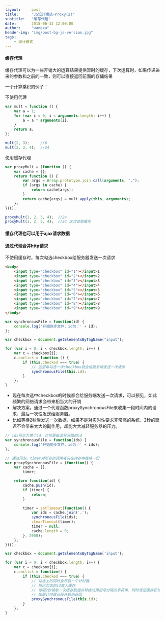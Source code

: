 ```yaml
---
layout:     post
title:      "JS设计模式-Proxy(2)"
subtitle:   "缓存代理"
date:       2015-06-13 12:00:00
author:     "wangxu"
header-img: "img/post-bg-js-version.jpg"
tags:
    - 设计模式
---
```


#### 缓存代理

缓存代理可以为一些开销大的运算结果提供暂时的缓存，下次运算时，如果传递进来的参数和之前的一致，则可以直接返回前面的存储结果

一个计算乘积的例子：

不使用代理

```javascript
var mult = function () {
	var a = 1;
	for (var i = 0; i < arguments.length; i++) {
		a = a * arguments[i];
	}
	return a;
};

mult(2, 3);		//6
mult(2, 3, 4);	//24
```

使用缓存代理

```javascript
var proxyMult = (function () {
	var cache = {};
	return function () {
		var args = Array.prototype.join.call(arguments, ",");
		if (args in cache) {
			return cache[args];
		}
		return cache[args] = mult.apply(this, arguments);
	};
})();

proxyMult(1, 2, 3, 4);	//24
proxyMult(1, 2, 3, 4);	//24 这次读取缓存
```

#### 缓存代理也可以用于ajax请求数据

#### 通过代理合并http请求

不使用缓存时，每次勾选checkbox给服务器发送一次请求

```html
<body>
	<input type="checkbox" id="1"></input>1
	<input type="checkbox" id="2"></input>2
	<input type="checkbox" id="3"></input>3
	<input type="checkbox" id="4"></input>4
	<input type="checkbox" id="5"></input>5
	<input type="checkbox" id="6"></input>6
	<input type="checkbox" id="7"></input>7
	<input type="checkbox" id="8"></input>8
	<input type="checkbox" id="9"></input>9
</body>
```

```javascript
var synchronousFile = function(id) {
    console.log('开始同步文件，id为：' + id);
};

var checkbox = document.getElementsByTagName("input");

for (var i = 0; i < checkbox.length; i++) {
	var c = checkbox[i];
	c.onclick = function () {
		if (this.checked === true) {
            // 这里每勾选一次checkbox就会给服务端发送一次请求
			synchronousFile(this.id);
		}
	};
}
```
* 现在每次选中checkbox的时候都会给服务端发送一次请求，可以预见，如此频繁的网络请求会带来相当大的开销
* 解决方案，通过一个代理函数proxySynchronousFile来收集一段时间内的请求，最后一次性发送给服务器。
* 比如等待2秒后发送一次数据，如果不是对实时性要求非常高的系统，2秒的延迟不会带来太大的副作用，却能大大减轻服务器的压力。

```javascript
// ids可以为单个id，也可是由逗号分隔的id
var synchronousFile = function(ids) {
    console.log('开始同步文件，id为：' + ids);
};

// 通过闭包，timer对所有的调用者只在内存中维持一份
var proxySynchronousFile = (function() {
    var cache = [],
        timer;

    return function(id) {
        cache.push(id);
        if (timer) {
            return;
        }

        timer = setTimeout(function() {
            var ids = cache.join(',');
            synchronousFile(ids);
            clearTimeout(timer);
            timer = null;
            cache.length = 0;
        }, 2000);
    };
})();

var checkbox = document.getElementsByTagName('input');

for (var i = 0; i < checkbox.length; i++) {
    var c = checkbox[i];
    c.onclick = function() {
        if (this.checked === true) {
            // 勾选上的同时会开启一个计时器
            // 把已勾选的id放入缓存
            // 每隔2秒读取一次缓存数组并转换成用逗号分隔的字符串，同时清空缓存和计时器
            // 如果计时器已经开启则返回
            proxySynchronousFile(this.id);
        }
    };
}
```
